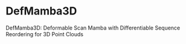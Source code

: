 # DefMamba3D
DefMamba3D: Deformable Scan Mamba with Differentiable Sequence Reordering for 3D Point Clouds
